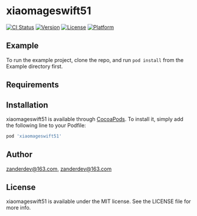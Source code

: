 # xiaomageswift51

[![CI Status](https://img.shields.io/travis/zanderdev@163.com/xiaomageswift51.svg?style=flat)](https://travis-ci.org/zanderdev@163.com/xiaomageswift51)
[![Version](https://img.shields.io/cocoapods/v/xiaomageswift51.svg?style=flat)](https://cocoapods.org/pods/xiaomageswift51)
[![License](https://img.shields.io/cocoapods/l/xiaomageswift51.svg?style=flat)](https://cocoapods.org/pods/xiaomageswift51)
[![Platform](https://img.shields.io/cocoapods/p/xiaomageswift51.svg?style=flat)](https://cocoapods.org/pods/xiaomageswift51)

## Example

To run the example project, clone the repo, and run `pod install` from the Example directory first.

## Requirements

## Installation

xiaomageswift51 is available through [CocoaPods](https://cocoapods.org). To install
it, simply add the following line to your Podfile:

```ruby
pod 'xiaomageswift51'
```

## Author

zanderdev@163.com, zanderdev@163.com

## License

xiaomageswift51 is available under the MIT license. See the LICENSE file for more info.
